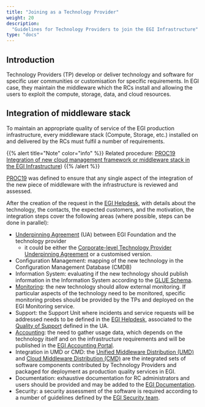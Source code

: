```yaml
---
title: "Joining as a Technology Provider"
weight: 20
description:
  "Guidelines for Technology Providers to join the EGI Infrastructure"
type: "docs"
---
```


## Introduction

Technology Providers (TP) develop or deliver technology and software for
specific user communities or customisation for specific requirements. In EGI
case, they maintain the middleware which the RCs install and allowing the users
to exploit the compute, storage, data, and cloud resources.

## Integration of middleware stack

To maintain an appropriate quality of service of the EGI production
infrastructure, every middleware stack (Compute, Storage, etc.) installed on and
delivered by the RCs must fulfil a number of requirements.

{{% alert title="Note" color="info" %}} Related procedure:
[PROC19 Integration of new cloud management framework or middleware stack in the EGI Infrastructure](https://go.egi.eu/proc19))
{{% /alert %}}

[PROC19](https://go.egi.eu/proc19) was defined to ensure that any single aspect
of the integration of the new piece of middleware with the infrastructure is
reviewed and assessed.

After the creation of the request in the
[EGI Helpdesk](../../../internal/helpdesk), with details about the
technology, the contacts, the expected customers, and the motivation, the
integration steps cover the following areas (where possible, steps can be done
in parallel):

- [Underpinning Agreement](https://ims.egi.eu/display/EGIG/Underpinning+agreement)
  (UA) between EGI Foundation and the technology provider
  - it could be either the
    [Corporate-level Technology Provider Underpinning Agreement](https://documents.egi.eu/document/2589)
    or a customised version.
- Configuration Management: mapping of the new technology in the Configuration
  Management Database (CMDB)
- Information System: evaluating if the new technology should publish
  information in the Information System according to the
  [GLUE Schema](http://www.ogf.org/documents/GFD.147.pdf).
- [Monitoring](../../../internal/monitoring): the new technology should allow
  external monitoring. If particular aspects of the technology need to be
  monitored, specific monitoring probes should be provided by the TPs and
  deployed on the EGI Monitoring service.
- Support: the Support Unit where incidents and service requests will be
  addressed needs to be defined in the
  [EGI Helpdesk](../../../internal/helpdesk), associated to the
  [Quality of Support](https://confluence.egi.eu/display/EGISLM/Service+Level+Target+-+Quality+of+Support)
  defined in the UA.
- [Accounting](../../../internal/accounting): the need to gather usage data,
  which depends on the technology itself and on the infrastructure requirements
  and will be published in the
  [EGI Accounting Portal](https://accounting.egi.eu/).
- Integration in UMD or CMD: the
  [Unified Middleware Distribution (UMD)](https://confluence.egi.eu/display/EGIBG/Unified+Middleware+Distribution)
  and
  [Cloud Middleware Distribution (CMD)](https://confluence.egi.eu/display/EGIBG/Cloud+Middleware+Distribution)
  are the integrated sets of software components contributed by Technology
  Providers and packaged for deployment as production quality services in EGI.
- Documentation: exhaustive documentation for RC administrators and users should
  be provided and may be added to the [EGI Documentation](https://docs.egi.eu/).
- Security: a security assessment of the software is required according to a
  number of guidelines defined by the
  [EGI Security team](../../../internal/security-coordination).
